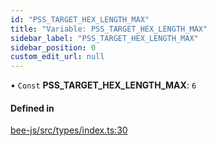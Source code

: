 ```yaml
---
id: "PSS_TARGET_HEX_LENGTH_MAX"
title: "Variable: PSS_TARGET_HEX_LENGTH_MAX"
sidebar_label: "PSS_TARGET_HEX_LENGTH_MAX"
sidebar_position: 0
custom_edit_url: null
---
```


• `Const` **PSS\_TARGET\_HEX\_LENGTH\_MAX**: ``6``

#### Defined in

[bee-js/src/types/index.ts:30](https://github.com/ethersphere/bee-js/blob/2c8b9d1/src/types/index.ts#L30)
